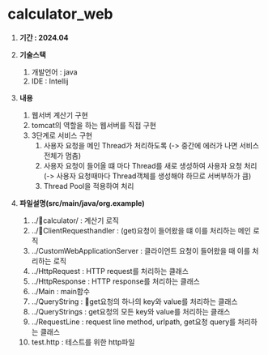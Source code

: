 # calculator_web


1. **기간 : 2024.04** 

2. **기술스택**
    1. 개발언어 : java
    2. IDE : Intellij
 
3. **내용**
    1. 웹서버 계산기 구현
    2. tomcat의 역할을 하는 웹서버를 직접 구현
    3. 3단계로 서비스 구현
        1. 사용자 요청을 메인 Thread가 처리하도록 (-> 중간에 에러가 나면 서비스 전체가 멈춤)
        2. 사용자 요청이 들어올 떄 마다 Thread를 새로 생성하여 사용자 요청 처리 (-> 사용자 요청때마다 Thread객체를 생성해야 하므로 서버부하가 큼)
        3. Thread Pool을 적용하여 처리 

4. **파일설명(src/main/java/org.example)**
    1. ../calculator/  : 계산기 로직
    2. ../ClientRequesthandler       : (get)요청이 들어왔을 떄 이를 처리하는 메인 로직
    3. ../CustomWebApplicationServer : 클라이언트 요청이 들어왔을 때 이를 처리하는 로직
    4. ../HttpRequest  : HTTP request를 처리하는 클래스
    5. ../HttpResponse : HTTP response를 처리하는 클래스
    6. ../Main         : main함수
    7. ../QueryString  : get요청의 하나의 key와 value를 처리하는 클래스
    8. ../QueryStrings :  get요청의 모든 key와 value를 처리하는 클래스
    9. ../RequestLine  :  request line method, urlpath, get요청 query를 처리하는 클래스
    10. test.http : 테스트를 위한 http파일
